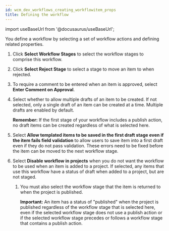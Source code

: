 ```yaml
---
id: wcm_dev_workflows_creating_workflowitem_props
title: Defining the workflow
---
```

import useBaseUrl from '@docusaurus/useBaseUrl';



You define a workflow by selecting a set of workflow actions and defining related properties.

1.  Click **Select Workflow Stages** to select the workflow stages to comprise this workflow.

2.  Click **Select Reject Stage** to select a stage to move an item to when rejected.

3.  To require a comment to be entered when an item is approved, select **Enter Comment on Approval**.

4.  Select whether to allow multiple drafts of an item to be created. If not selected, only a single draft of an item can be created at a time. Multiple drafts are enabled by default.

    **Remember:** If the first stage of your workflow includes a publish action, no draft items can be created regardless of what is selected here.

5.  Select **Allow templated items to be saved in the first draft stage even if the item fails field validation** to allow users to save item into a first draft even if they do not pass validation. These errors need to be fixed before the item can be moved to the next workflow stage.

6.  Select **Disable workflow in projects** when you do not want the workflow to be used when an item is added to a project. If selected, any items that use this workflow have a status of draft when added to a project, but are not staged.

    1.  You must also select the workflow stage that the item is returned to when the project is published.

        **Important:** An item has a status of "published" when the project is published regardless of the workflow stage that is selected here, even if the selected workflow stage does not use a publish action or if the selected workflow stage precedes or follows a workflow stage that contains a publish action.


